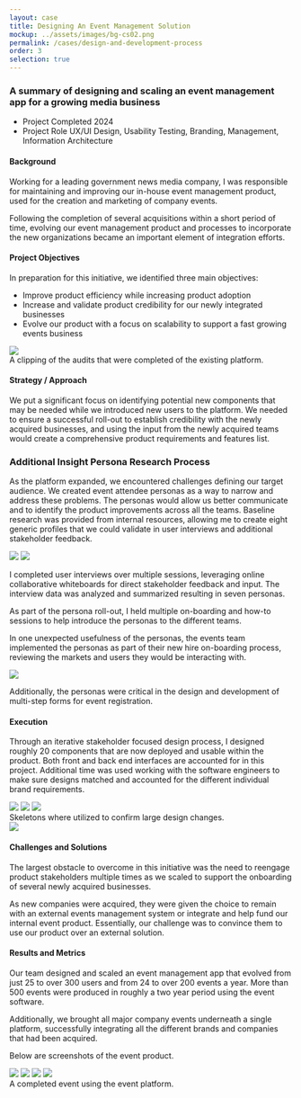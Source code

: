 ```yaml
---
layout: case
title: Designing An Event Management Solution
mockup: ../assets/images/bg-cs02.png
permalink: /cases/design-and-development-process
order: 3
selection: true
---
```


<div class="readingcontainer">
<h3>A summary of designing and scaling an event management app for a growing media business</h3>

<ul class="projectdetails">
	<li>Project Completed <span>2024</span></li>
	<li>Project Role <span>UX/UI Design, Usability Testing, Branding, Management, Information Architecture</span></li>
</ul>

<h4>Background</h4>
<p>Working for a leading government news media company,  I was responsible for maintaining and improving our in-house event management product, used for the creation and marketing of company events.</p>
	
<p>Following the completion of several acquisitions within a short period of time, evolving our event management product and processes to incorporate the new organizations became an important element of integration efforts.</p>

<h4>Project Objectives</h4>
<p>In preparation for this initiative, we identified three main objectives: </p>

<ul>
<li>Improve product efficiency while increasing product adoption</li>
<li>Increase and validate product credibility for our newly integrated businesses</li>
<li>Evolve our product with a focus on scalability to support a fast growing events business</li>
</ul>
	
<img src="../assets/images/cs02-01b.png" />

<div class="imgcaption">A clipping of the audits that were completed of the existing platform.</div>

<h4>Strategy / Approach</h4>
<p>We put a significant focus on identifying potential new components that may be needed while we introduced new users to the platform. We needed to ensure a successful roll-out to establish credibility with the newly acquired businesses, and using the input from the newly acquired teams would create a comprehensive product requirements and features list.</p>

<div class="callout accordion"  id="accordion1" >
	<h3>
		<span>Additional Insight</span> 
		Persona Research Process 
	</h3>
	<div class="content">
		<p>As the platform expanded, we encountered challenges defining our target audience. We created event attendee personas as a way to narrow and address these problems. The personas would allow us better communicate and to identify the product improvements across all the teams. Baseline research was provided from internal resources, allowing me to create eight generic profiles that we could validate in user interviews and additional stakeholder feedback.</p>
		<img src="../assets/images/cs02-23.png" />
		<img src="../assets/images/cs02-20.png" />
		<p>I completed user interviews over multiple sessions, leveraging online collaborative whiteboards for direct stakeholder feedback and input.  The interview data was analyzed and summarized resulting in seven personas.</p>
		<p>As part of the persona roll-out, I held multiple on-boarding and how-to sessions to help introduce the personas to the different teams.</p>	
		<p>In one unexpected usefulness of the personas, the events team implemented the personas as part of their new hire on-boarding process, reviewing the markets and users they would be interacting with.</p>
		<img src="../assets/images/cs02-22.png" />
		<p>Additionally, the personas were critical in the design and development of multi-step forms for event registration.</p>
	</div>
</div>

<h4>Execution</h4>
<p>Through an iterative stakeholder focused design process, I designed roughly 20 components that are now deployed and usable within the product. Both front and back end interfaces are accounted for in this project. Additional time was used working with the software engineers to make sure designs matched and accounted for the different individual brand requirements.</p>

<img src="../assets/images/cs02-04.png" />

<img src="../assets/images/cs02-18.jpeg" />
<img src="../assets/images/cs02-19.png" />
<div class="imgcaption">Skeletons where utilized to confirm large design changes.</div>


<img src="../assets/images/cs02-03.jpeg" />

<!--
<div class="callout">
	<h4>Event Registration Redesign</h4>
	<h5>Background</h5>
	<p>The ongoing meetings and updates with our stakeholders lead us to investigating new ways to increase user engagement. Specifically, we were asked if we could get more people registered for the events or if they have partially filled out the registration form, could we get some of the information captured. Below you can see the form and note how long it is.</p>
	<img src="../assets/images/cs02-09.png" />
	<h5>Potential Solution</h5>
	<p>Initial discussions were over how long the registration form was and where all the data that was requested on the form went. Were we asking to much from the user? Did we really need all this information? Why did we need this information? I completed a very small questionnaire audit to align the data to one of our end user staff members. Ultimately, I was not able to get our team to reduce the number of items within the form. So, onto option two, convincing them of a multi step form design. This went over very well because it gave all the data stakeholders the data they wanted and potentially gave us the ability to capture different portions of the form by breaking it up into multiple steps. </p>
	<p>I worked through user flows to layout what this new process could look like and pulled an together initial design proposal. Management approved without any push back and we moved on to actually building out designs.</p>
	<img src="../assets/images/cs02-10.png" />
	<h5>Process</h5>
	<p>First, I completed an information analysis on the form elements. The goal was to asses and group the different form elements into groups that would each be a step in the form flow Additionally, I brought in the lead developer on the product to layout any of the constraints that we should be aware of. I would work with the product manager for the EMS product reviewing and iterating the designs until we had something that achieved what we were looking for. Below are the final stages of each grouping.</p>
	<img src="../assets/images/cs02-11.png" />
	<h5>Solution</h5>
	<p>The largest hurdle when designing these forms came from an unexpected but probably to be expected detail that was initially over looked, the privacy policy. We discussed back and forth the different implications of placing the privacy policy on different screens and how the user might interrupt experiencing the policy in unexpected places. We consulted our legal team and that would settle most of disagreement. We would end up having to place the privacy notice on the very first screen.</p>
	<p>I presented the final designs and received approval to continue to handoff to our developers.</p>
	<img src="../assets/images/cs02-12.png" />
	<img src="../assets/images/cs02-13.png" />
	<img src="../assets/images/cs02-14.png" />
</div>
-->

<h4>Challenges and Solutions</h4>
<p>The largest obstacle to overcome in this initiative was the need to reengage product stakeholders multiple times as we scaled to support the onboarding of several newly acquired businesses.</p>
	
<p>As new companies were acquired, they were given the choice to remain with an external events management system or integrate and help fund our internal event product. Essentially, our challenge was to convince them to use our product over an external solution.</p>

<h4>Results and Metrics</h4>
<p>Our team designed and scaled an event management app that evolved from just 25 to over 300 users and from 24 to over 200 events a year. More than 500 events were produced in roughly a two year period using the event software.</p>
<p>Additionally, we brought all major company events underneath a single platform, successfully integrating all the different brands and companies that had been acquired.</p>

<p>Below are screenshots of the event product.</p>

<img src="../assets/images/cs02-07.jpeg" />
<img src="../assets/images/cs02-17.jpeg" />
<img src="../assets/images/cs02-15.png" />
<img src="../assets/images/cs02-16.jpeg" />
<div class="imgcaption">A completed event using the event platform.</div>
</div>

